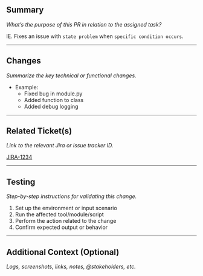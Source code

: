 ## Summary

_What’s the purpose of this PR in relation to the assigned task?_

IE. Fixes an issue with `state problem` when `specific condition occurs`.

---

## Changes

_Summarize the key technical or functional changes._

- Example:
  - Fixed bug in module.py
  - Added function to class
  - Added debug logging

---

## Related Ticket(s)

_Link to the relevant Jira or issue tracker ID._

[JIRA-1234](https://halon.atlassian.net/browse/JIRA-1234)

---

## Testing

_Step-by-step instructions for validating this change._

1. Set up the environment or input scenario
2. Run the affected tool/module/script
3. Perform the action related to the change
4. Confirm expected output or behavior

---

## Additional Context (Optional)

_Logs, screenshots, links, notes, @stakeholders, etc._
